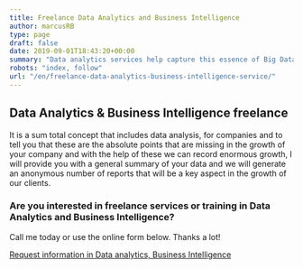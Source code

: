 ```yaml
---
title: Freelance Data Analytics and Business Intelligence
author: marcusRB
type: page
draft: false
date: 2019-09-01T18:43:20+00:00
summary: "Data analytics services help capture this essence of Big Data Analytics and management to help you understand new opportunities, hidden threats, your competitors, etc."
robots: "index, follow"
url: "/en/freelance-data-analytics-business-intelligence-service/"
---
```



## Data Analytics & Business Intelligence freelance

It is a sum total concept that includes data analysis, for companies and to tell you that these are the absolute points that are missing in the growth of your company and with the help of these we can record enormous growth, I will provide you with a general summary of your data and we will generate an anonymous number of reports that will be a key aspect in the growth of our clients.


### Are you interested in freelance services or training in Data Analytics and Business Intelligence?

Call me today or use the online form below. Thanks a lot!

[Request information in Data analytics, Business Intelligence](../#contact)
